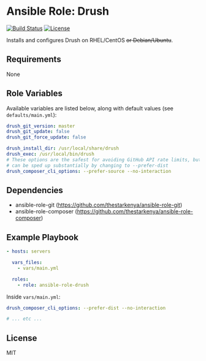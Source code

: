 # Ansible Role: Drush

[![Build Status](https://img.shields.io/travis/thestarkenya/ansible-role-drush.svg)](https://travis-ci.org/thestarkenya/ansible-role-drush) [![License](https://img.shields.io/badge/license-MIT-blue.svg)](https://raw.githubusercontent.com/thestarkenya/ansible-role-drush/master/LICENSE)

Installs and configures Drush on RHEL/CentOS ~~or Debian/Ubuntu~~.

## Requirements

None

## Role Variables

Available variables are listed below, along with default values (see `defaults/main.yml`):

```yaml
drush_git_version: master
drush_git_update: false
drush_git_force_update: false

drush_install_dir: /usr/local/share/drush
drush_exec: /usr/local/bin/drush
# These options are the safest for avoiding GitHub API rate limits, but builds
# can be sped up substantially by changing to --prefer-dist
drush_composer_cli_options: --prefer-source --no-interaction
```

## Dependencies

- ansible-role-git (https://github.com/thestarkenya/ansible-role-git)
- ansible-role-composer (https://github.com/thestarkenya/ansible-role-composer)

## Example Playbook

```yaml
- hosts: servers

  vars_files:
    - vars/main.yml

  roles:
    - role: ansible-role-drush
```

Inside `vars/main.yml`:

```yaml
drush_composer_cli_options: --prefer-dist --no-interaction

# ... etc ...
```

## License

MIT
